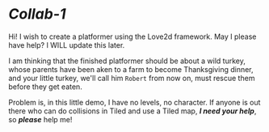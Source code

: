 # ___Collab-1___
Hi! I wish to create a platformer using the Love2d framework. May I please have help? I WILL update this later.



I am thinking that the finished platformer should be about a wild turkey, whose parents have been aken to a farm to become Thanksgiving dinner, and your little turkey, we'll call him `Robert` from now on, must rescue them before they get eaten.

Problem is, in this little demo, I have no levels, no character. If anyone is out there who can do collisions in Tiled and use a Tiled map, ***I need your help***, so ___please___ help me!
